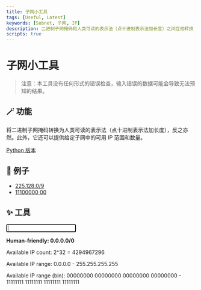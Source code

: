 ```yaml
---
title: 子网小工具
tags: [Useful, Latest]
keywords: [Subnet, 子网, IP]
description: 二进制子网掩码和人类可读的表示法（点十进制表示法加长度）之间互相转换
scripts: true
---
```


<style>
    span.example {
        text-decoration: underline;
        cursor: pointer;
    }
    span#primary, span#primary-result {
        font-weight: bold;
    }
    span.name {
        user-select: none;
    }
    span.name::after {
        content: ": ";
    }
</style>

# 子网小工具

> 注意：本工具没有任何形式的错误检查，输入错误的数据可能会导致无法预知的结果。

## 🪄 功能

将二进制子网掩码转换为人类可读的表示法（点十进制表示法加长度），反之亦然。此外，它还可以提供给定子网中的可用 IP 范围和数量。

[Python 版本](https://github.com/PRO-2684/gadgets/tree/main/subnet_helper)

## 🍻 例子

- <span class="example">225.128.0/9</span>
- <span class="example">11100000 00</span>

## ✨ 工具

<input autofocus id="query">

<span id="primary" class="name">Human-friendly</span><span id="primary-result" class="value">0.0.0.0/0</span>

<span id="count" class="name">Available IP count</span><span class="value">2^<span id="count-len">32</span> = <span id="count-val">4294967296</span></span>

<span id="range" class="name">Available IP range</span><span class="value"><span id="start">0.0.0.0</span> - <span id="end">255.255.255.255</span></span>

<span id="range-bin" class="name">Available IP range (bin)</span><span class="value"><span id="start-bin">00000000 00000000 00000000 00000000</span> - <span id="end-bin">11111111 11111111 11111111 11111111</span></span>
